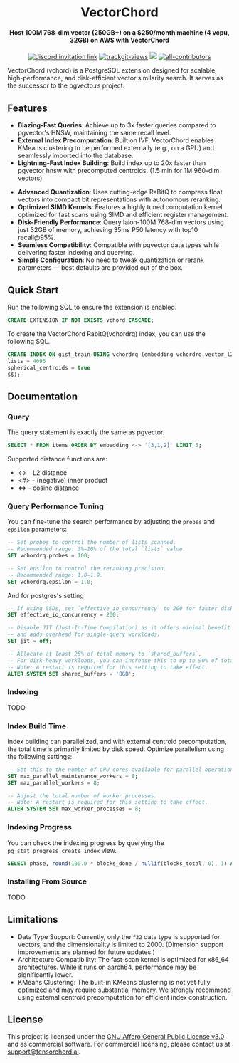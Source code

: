 <div align="center">
<h1 align=center>VectorChord</h1>
<h4 align=center>Host 100M 768-dim vector (250GB+) on a $250/month machine (4 vcpu, 32GB) on AWS with VectorChord</h4>
</div>

<p align=center>
<a href="https://discord.gg/KqswhpVgdU"><img alt="discord invitation link" src="https://dcbadge.vercel.app/api/server/KqswhpVgdU?style=flat"></a>
<a href="https://twitter.com/TensorChord"><img src="https://img.shields.io/twitter/follow/tensorchord?style=social" alt="trackgit-views" /></a>
<a href="https://hub.docker.com/r/tensorchord/vcvec"><img src="https://img.shields.io/docker/pulls/tensorchord/vcvec" /></a>
<a href="https://github.com/tensorchord/vcvec#contributors-"><img alt="all-contributors" src="https://img.shields.io/github/all-contributors/tensorchord/vcvec/main"></a>
</p>

VectorChord (vchord) is a PostgreSQL extension designed for scalable, high-performance, and disk-efficient vector similarity search. It serves as the successor to the pgvecto.rs project.

## Features
- **Blazing-Fast Queries**: Achieve up to 3x faster queries compared to pgvector's HNSW, maintaining the same recall level.
- **External Index Precomputation**: Built on IVF, VectorChord enables KMeans clustering to be performed externally (e.g., on a GPU) and seamlessly imported into the database.
- **Lightning-Fast Index Building**: Build index up to 20x faster than pgvector hnsw with precomputed centroids. (1.5 min for 1M 960-dim vectors)
<!-- - **High-throughput Update**: TODO -->
- **Advanced Quantization**: Uses cutting-edge RaBitQ to compress float vectors into compact bit representations with autonomous reranking.
- **Optimized SIMD Kernels**: Features a highly tuned computation kernel optimized for fast scans using SIMD and efficient register management.
- **Disk-Friendly Performance**: Query laion-100M 768-dim vectors using just 32GB of memory, achieving 35ms P50 latency with top10 recall@95%.
- **Seamless Compatibility**: Compatible with pgvector data types while delivering faster indexing and querying.
- **Simple Configuration**: No need to tweak quantization or rerank parameters — best defaults are provided out of the box.

## Quick Start
<!-- For new users, we recommend using the Docker image to get started quickly.
```bash
docker run \
  --name vectorchord-demo \
  -e POSTGRES_PASSWORD=mysecretpassword \
  -p 5432:5432 \
  -d tensorchord/vectorchord:pg17-v0.1.0
```
Then you can connect to the database using the `psql` command line tool. The default username is `postgres`, and the default password is `mysecretpassword`.
```bash
psql -h localhost -p 5432 -U postgres
``` -->
Run the following SQL to ensure the extension is enabled.

```SQL
CREATE EXTENSION IF NOT EXISTS vchord CASCADE;
```

To create the VectorChord RabitQ(vchordrq) index, you can use the following SQL.

```SQL
CREATE INDEX ON gist_train USING vchordrq (embedding vchordrq.vector_l2_ops) WITH (options = $$
lists = 4096
spherical_centroids = true
$$);
```

## Documentation

### Query

The query statement is exactly the same as pgvector.
```SQL
SELECT * FROM items ORDER BY embedding <-> '[3,1,2]' LIMIT 5;
```
Supported distance functions are:
- <-> - L2 distance
- <#> - (negative) inner product
- <=> - cosine distance

### Query Performance Tuning
You can fine-tune the search performance by adjusting the `probes` and `epsilon` parameters:

```sql
-- Set probes to control the number of lists scanned. 
-- Recommended range: 3%–10% of the total `lists` value.
SET vchordrq.probes = 100;

-- Set epsilon to control the reranking precision. 
-- Recommended range: 1.0–1.9.
SET vchordrq.epsilon = 1.0;
```

And for postgres's setting
```SQL
-- If using SSDs, set `effective_io_concurrency` to 200 for faster disk I/O.
SET effective_io_concurrency = 200;

-- Disable JIT (Just-In-Time Compilation) as it offers minimal benefit (1–2%) 
-- and adds overhead for single-query workloads.
SET jit = off;

-- Allocate at least 25% of total memory to `shared_buffers`. 
-- For disk-heavy workloads, you can increase this to up to 90% of total memory.
-- Note: A restart is required for this setting to take effect.
ALTER SYSTEM SET shared_buffers = '8GB';
```

### Indexing
TODO

### Index Build Time
Index building can parallelized, and with external centroid precomputation, the total time is primarily limited by disk speed. Optimize parallelism using the following settings:

```SQL
-- Set this to the number of CPU cores available for parallel operations.
SET max_parallel_maintenance_workers = 8;
SET max_parallel_workers = 8;

-- Adjust the total number of worker processes. 
-- Note: A restart is required for this setting to take effect.
ALTER SYSTEM SET max_worker_processes = 8;
```

### Indexing Progress
You can check the indexing progress by querying the `pg_stat_progress_create_index` view.
```SQL
SELECT phase, round(100.0 * blocks_done / nullif(blocks_total, 0), 1) AS "%" FROM pg_stat_progress_create_index;
```

### Installing From Source
TODO

## Limitations
- Data Type Support: Currently, only the `f32` data type is supported for vectors, and the dimensionality is limited to 2000. (Dimension support improvements are planned for future updates.)
- Architecture Compatibility: The fast-scan kernel is optimized for x86_64 architectures. While it runs on aarch64, performance may be significantly lower.
- KMeans Clustering: The built-in KMeans clustering is not yet fully optimized and may require substantial memory. We strongly recommend using external centroid precomputation for efficient index construction.


## License
This project is licensed under the [GNU Affero General Public License v3.0](./LICENSE) and as commercial software. For commercial licensing, please contact us at support@tensorchord.ai.

